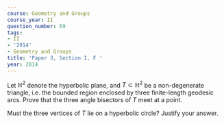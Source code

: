 ```yaml
---
course: Geometry and Groups
course_year: II
question_number: 69
tags:
- II
- '2014'
- Geometry and Groups
title: 'Paper 3, Section I, F '
year: 2014
---
```




Let $\mathbb{H}^{2}$ denote the hyperbolic plane, and $T \subset \mathbb{H}^{2}$ be a non-degenerate triangle, i.e. the bounded region enclosed by three finite-length geodesic arcs. Prove that the three angle bisectors of $T$ meet at a point.

Must the three vertices of $T$ lie on a hyperbolic circle? Justify your answer.